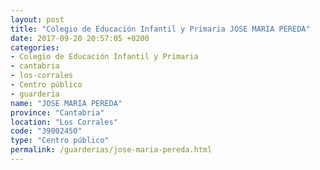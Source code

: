 ```yaml
---
layout: post
title: "Colegio de Educación Infantil y Primaria JOSE MARIA PEREDA"
date: 2017-09-20 20:57:05 +0200
categories:
- Colegio de Educación Infantil y Primaria
- cantabria
- los-corrales
- Centro público
- guarderia
name: "JOSE MARIA PEREDA"
province: "Cantabria"
location: "Los Corrales"
code: "39002450"
type: "Centro público"
permalink: /guarderias/jose-maria-pereda.html
---
```

